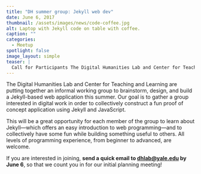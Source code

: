 ```yaml
---
title: "DH summer group: Jekyll web dev"
date: June 6, 2017
thumbnail: /assets/images/news/code-coffee.jpg
alt: Laptop with Jekyll code on table with coffee.
caption: ""
categories: 
  - Meetup
spotlight: false 
image_layout: simple
teaser: |
  Call for Participants The Digital Humanities Lab and Center for Teaching and Learning are putting together an informal working group to brainstorm, design, and build a Jekyll-based web application this summer.
---
```


   
The Digital Humanities Lab and Center for Teaching and Learning are putting together an informal working group to brainstorm, design, and build a Jekyll-based web application this summer. Our goal is to gather a group interested in digital work in order to collectively construct a fun proof of concept application using Jekyll and JavaScript.
   
This will be a great opportunity for each member of the group to learn about Jekyll—which offers an easy introduction to web programming—and to collectively have some fun while building something useful to others. All levels of programming experience, from beginner to advanced, are welcome.
   
If you are interested in joining, **send a quick email to [dhlab@yale.edu](mailto:dhlab@yale.edu) by June 6**, so that we count you in for our initial planning meeting!